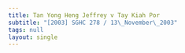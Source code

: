 ```yaml
---
title: Tan Yong Heng Jeffrey v Tay Kiah Por
subtitle: "[2003] SGHC 278 / 13\_November\_2003"
tags: null
layout: single
---
```


